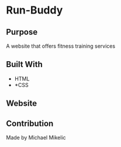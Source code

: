 # Run-Buddy

## Purpose
A website that offers fitness training services

## Built With
* HTML
* *CSS

## Website


## Contribution
Made by Michael Mikelic
